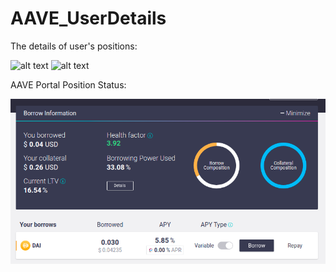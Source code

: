 # AAVE_UserDetails

The details of user's positions:

![alt text](https://github.com/Richa-iitr/AAVE_UserDetails/blob/master/UsersDetails1.png?raw=true)
![alt text](https://github.com/Richa-iitr/AAVE_UserDetails/blob/master/UsersDetails2.png?raw=true)

AAVE Portal Position Status:

![alt text](https://github.com/Richa-iitr/AAVE_UserDetails/blob/master/AAVEPos.png?raw=true)
